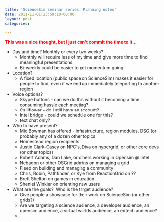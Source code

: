 ```yaml
---
title: 'ScienceSim seminar series: Planning notes'
date: 2011-11-01T23:59:10+00:00
layout: post
categories:

---
```

<span style="color: #ff0000;"><strong>This was a nice thought, but I just can't commit the time to it...</strong></span>

  * Day and time? Monthly or every two weeks?
      * Monthly will require less of my time and give more time to find meaningful presentations.
      * Bi-weekly could be easier to get momentum going.
  * Location?
      * A fixed location (public space on ScienceSim) makes it easier for people to find, even if we end up immediately teleporting to another region
  * Voice options?
      * Skype buttons - can we do this without it becoming a time consuming hassle each meeting?
      * Calliflower - do I still have an account?
      * Intel bridge - could we schedule one for this?
      * text chat only?
  * Who to have present?
      * Mic Bowman has offered - infrastructure, region modules, DSG (or probably any of a dozen other topics
      * Homestead region recipients
      * Justin Clark-Casey on NPC's, Diva on hypergrid, or other core devs (or other topics)
      * Robert Adams, Dan Lake, or others working in Opensim @ Intel
      * Nebadon or other OSGrid admins on managing a grid
      * Fleep on building and managing a community
      * Chris, Robin, Pathfinder, or Kyle from ReactionGrid on ??
      * Brett Shelton on games in education
      * Shenlei Winkler on orienting new users
  * What are the goals?  Who is the target audience?
      * Give people a showcase for their work on ScienceSim (or other grids?)
      * Are we targeting a science audience, a developer audience, an opensim audience, a virtual worlds audience, an edtech audience?
      *
